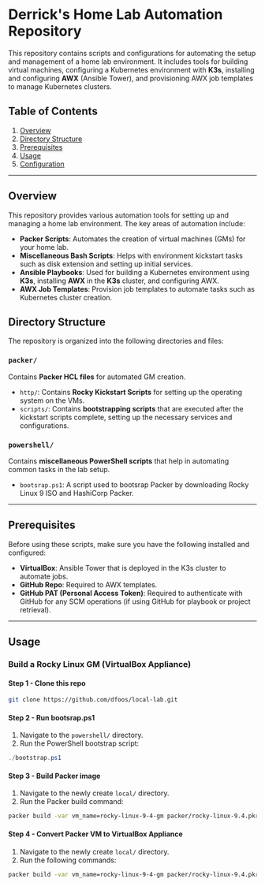 # Derrick's Home Lab Automation Repository

This repository contains scripts and configurations for automating the setup and management of a home lab environment. It includes tools for building virtual machines, configuring a Kubernetes environment with **K3s**, installing and configuring **AWX** (Ansible Tower), and provisioning AWX job templates to manage Kubernetes clusters.

## Table of Contents
1. [Overview](#overview)
2. [Directory Structure](#directory-structure)
3. [Prerequisites](#prerequisites)
4. [Usage](#usage)
5. [Configuration](#configuration)

---

## Overview

This repository provides various automation tools for setting up and managing a home lab environment. The key areas of automation include:

- **Packer Scripts**: Automates the creation of virtual machines (GMs) for your home lab.
- **Miscellaneous Bash Scripts**: Helps with environment kickstart tasks such as disk extension and setting up initial services.
- **Ansible Playbooks**: Used for building a Kubernetes environment using **K3s**, installing **AWX** in the **K3s** cluster, and configuring AWX.
- **AWX Job Templates**: Provision job templates to automate tasks such as Kubernetes cluster creation.

## Directory Structure

The repository is organized into the following directories and files:

### `packer/`
Contains **Packer HCL files** for automated GM creation.

- `http/`: Contains **Rocky Kickstart Scripts** for setting up the operating system on the VMs.
- `scripts/`: Contains **bootstrapping scripts** that are executed after the kickstart scripts complete, setting up the necessary services and configurations.

### `powershell/`
Contains **miscellaneous PowerShell scripts** that help in automating common tasks in the lab setup.

- `bootsrap.ps1`: A script used to bootsrap Packer by downloading Rocky Linux 9 ISO and HashiCorp Packer.

---

## Prerequisites

Before using these scripts, make sure you have the following installed and configured:

- **VirtualBox**: Ansible Tower that is deployed in the K3s cluster to automate jobs.
- **GitHub Repo**: Required to AWX templates.
- **GitHub PAT (Personal Access Token)**: Required to authenticate with GitHub for any SCM operations (if using GitHub for playbook or project retrieval).

---

## Usage

### Build a Rocky Linux GM (VirtualBox Appliance)

#### Step 1 - Clone this repo
```bash
git clone https://github.com/dfoos/local-lab.git
```                                                                                                                                                                                
#### Step 2 - Run bootsrap.ps1
1. Navigate to the `powershell/` directory.
2. Run the PowerShell bootstrap script:                                                                                               
```powershell
./bootstrap.ps1
```                                                                                                       
#### Step 3 - Build Packer image
1. Navigate to the newly create `local/` directory.
2. Run the Packer build command:                                                                                               
```bash
packer build -var vm_name=rocky-linux-9-4-gm packer/rocky-linux-9.4.pkr.hcl
```
#### Step 4 - Convert Packer VM to VirtualBox Appliance
1. Navigate to the newly create `local/` directory.
2. Run the following commands:                                                                                               
```bash
packer build -var vm_name=rocky-linux-9-4-gm packer/rocky-linux-9.4.pkr.hcl
```
